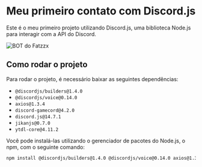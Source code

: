 # Meu primeiro contato com Discord.js

Este é o meu primeiro projeto utilizando Discord.js, uma biblioteca Node.js para interagir com a API do Discord.

![BOT do Fatzzx](https://styles.redditmedia.com/t5_32nbn/styles/communityIcon_9lypzchzngx51.png)

## Como rodar o projeto

Para rodar o projeto, é necessário baixar as seguintes dependências:

- `@discordjs/builders@1.4.0`
- `@discordjs/voice@0.14.0`
- `axios@1.3.4`
- `discord-gamecord@4.2.0`
- `discord.js@14.7.1`
- `jikanjs@0.7.0`
- `ytdl-core@4.11.2`

Você pode instalá-las utilizando o gerenciador de pacotes do Node.js, o npm, com o seguinte comando:

```bash
npm install @discordjs/builders@1.4.0 @discordjs/voice@0.14.0 axios@1.3.4 discord-gamecord@4.2.0 discord.js@14.7.1 jikanjs@0.7.0 ytdl-core@4.11.2
